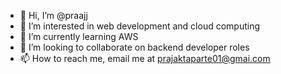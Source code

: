- 👋 Hi, I’m @praajj
- 👀 I’m interested in web development and cloud computing
- 🌱 I’m currently learning AWS
- 💞️ I’m looking to collaborate on backend developer roles
- 📫 How to reach me, email me at prajaktaparte01@gmai.com 

<!---
praajj/praajj is a ✨ special ✨ repository because its `README.md` (this file) appears on your GitHub profile.
You can click the Preview link to take a look at your changes.
--->
